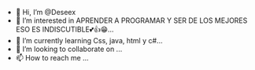 - 👋 Hi, I’m @Deseex
- 👀 I’m interested in APRENDER A PROGRAMAR Y SER DE LOS MEJORES ESO ES INDISCUTIBLE💕👍😁...
- 🌱 I’m currently learning Css, java, html y c#...
- 💞️ I’m looking to collaborate on ...
- 📫 How to reach me ...

<!---
Deseex/Deseex is a ✨ special ✨ repository because its `README.md` (this file) appears on your GitHub profile.
You can click the Preview link to take a look at your changes.
--->
